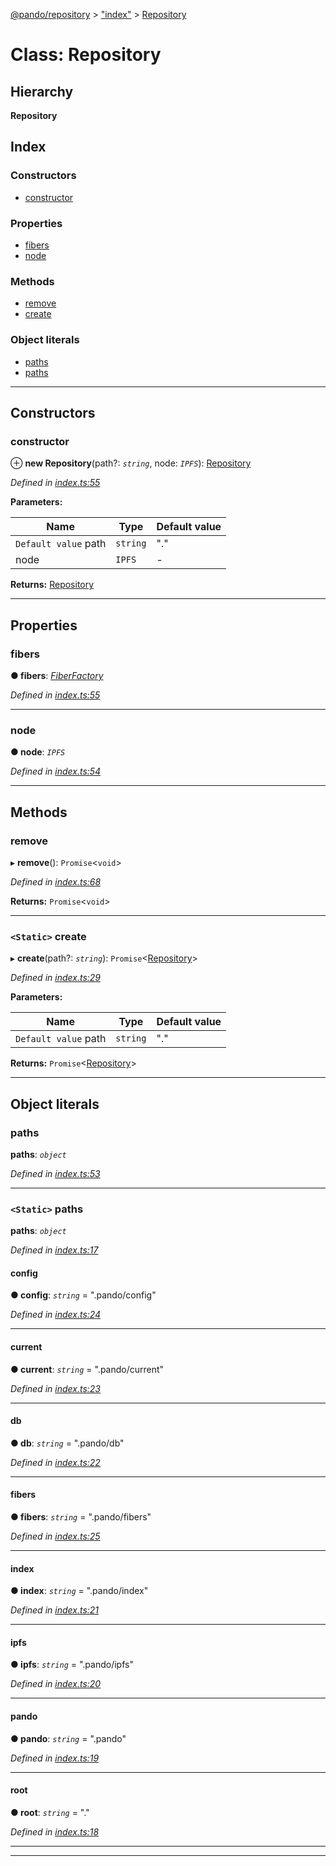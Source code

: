 [@pando/repository](../README.md) > ["index"](../modules/_index_.md) > [Repository](../classes/_index_.repository.md)

# Class: Repository

## Hierarchy

**Repository**

## Index

### Constructors

* [constructor](_index_.repository.md#constructor)

### Properties

* [fibers](_index_.repository.md#fibers)
* [node](_index_.repository.md#node)

### Methods

* [remove](_index_.repository.md#remove)
* [create](_index_.repository.md#create)

### Object literals

* [paths](_index_.repository.md#paths)
* [paths](_index_.repository.md#paths-1)

---

## Constructors

<a id="constructor"></a>

###  constructor

⊕ **new Repository**(path?: *`string`*, node: *`IPFS`*): [Repository](_index_.repository.md)

*Defined in [index.ts:55](https://github.com/ryhope/pando/blob/a668fa92/packages/repository/src/index.ts#L55)*

**Parameters:**

| Name | Type | Default value |
| ------ | ------ | ------ |
| `Default value` path | `string` | &quot;.&quot; |
| node | `IPFS` | - |

**Returns:** [Repository](_index_.repository.md)

___

## Properties

<a id="fibers"></a>

###  fibers

**● fibers**: *[FiberFactory](_fiber_factory_.fiberfactory.md)*

*Defined in [index.ts:55](https://github.com/ryhope/pando/blob/a668fa92/packages/repository/src/index.ts#L55)*

___
<a id="node"></a>

###  node

**● node**: *`IPFS`*

*Defined in [index.ts:54](https://github.com/ryhope/pando/blob/a668fa92/packages/repository/src/index.ts#L54)*

___

## Methods

<a id="remove"></a>

###  remove

▸ **remove**(): `Promise`<`void`>

*Defined in [index.ts:68](https://github.com/ryhope/pando/blob/a668fa92/packages/repository/src/index.ts#L68)*

**Returns:** `Promise`<`void`>

___
<a id="create"></a>

### `<Static>` create

▸ **create**(path?: *`string`*): `Promise`<[Repository](_index_.repository.md)>

*Defined in [index.ts:29](https://github.com/ryhope/pando/blob/a668fa92/packages/repository/src/index.ts#L29)*

**Parameters:**

| Name | Type | Default value |
| ------ | ------ | ------ |
| `Default value` path | `string` | &quot;.&quot; |

**Returns:** `Promise`<[Repository](_index_.repository.md)>

___

## Object literals

<a id="paths"></a>

###  paths

**paths**: *`object`*

*Defined in [index.ts:53](https://github.com/ryhope/pando/blob/a668fa92/packages/repository/src/index.ts#L53)*

___
<a id="paths-1"></a>

### `<Static>` paths

**paths**: *`object`*

*Defined in [index.ts:17](https://github.com/ryhope/pando/blob/a668fa92/packages/repository/src/index.ts#L17)*

<a id="paths-1.config"></a>

####  config

**● config**: *`string`* = ".pando/config"

*Defined in [index.ts:24](https://github.com/ryhope/pando/blob/a668fa92/packages/repository/src/index.ts#L24)*

___
<a id="paths-1.current"></a>

####  current

**● current**: *`string`* = ".pando/current"

*Defined in [index.ts:23](https://github.com/ryhope/pando/blob/a668fa92/packages/repository/src/index.ts#L23)*

___
<a id="paths-1.db"></a>

####  db

**● db**: *`string`* = ".pando/db"

*Defined in [index.ts:22](https://github.com/ryhope/pando/blob/a668fa92/packages/repository/src/index.ts#L22)*

___
<a id="paths-1.fibers-1"></a>

####  fibers

**● fibers**: *`string`* = ".pando/fibers"

*Defined in [index.ts:25](https://github.com/ryhope/pando/blob/a668fa92/packages/repository/src/index.ts#L25)*

___
<a id="paths-1.index"></a>

####  index

**● index**: *`string`* = ".pando/index"

*Defined in [index.ts:21](https://github.com/ryhope/pando/blob/a668fa92/packages/repository/src/index.ts#L21)*

___
<a id="paths-1.ipfs"></a>

####  ipfs

**● ipfs**: *`string`* = ".pando/ipfs"

*Defined in [index.ts:20](https://github.com/ryhope/pando/blob/a668fa92/packages/repository/src/index.ts#L20)*

___
<a id="paths-1.pando"></a>

####  pando

**● pando**: *`string`* = ".pando"

*Defined in [index.ts:19](https://github.com/ryhope/pando/blob/a668fa92/packages/repository/src/index.ts#L19)*

___
<a id="paths-1.root"></a>

####  root

**● root**: *`string`* = "."

*Defined in [index.ts:18](https://github.com/ryhope/pando/blob/a668fa92/packages/repository/src/index.ts#L18)*

___

___

